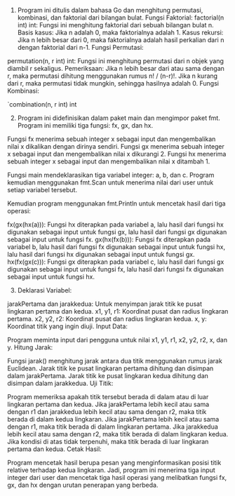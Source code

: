1. Program ini ditulis dalam bahasa Go dan menghitung permutasi, kombinasi, dan faktorial dari bilangan bulat.
Fungsi Faktorial:
factorial(n int) int: Fungsi ini menghitung faktorial dari sebuah bilangan bulat n.
Basis kasus: Jika n adalah 0, maka faktorialnya adalah 1.
Kasus rekursi: Jika n lebih besar dari 0, maka faktorialnya adalah hasil perkalian dari n dengan faktorial dari n-1.
Fungsi Permutasi:

permutation(n, r int) int: Fungsi ini menghitung permutasi dari n objek yang diambil r sekaligus.
Pemeriksaan: Jika n lebih besar dari atau sama dengan r, maka permutasi dihitung menggunakan rumus n! / (n-r)!.
Jika n kurang dari r, maka permutasi tidak mungkin, sehingga hasilnya adalah 0.
Fungsi Kombinasi:

`combination(n, r int) int

2. Program ini didefinisikan dalam paket main dan mengimpor paket fmt. Program ini memiliki tiga fungsi: fx, gx, dan hx.

Fungsi fx menerima sebuah integer x sebagai input dan mengembalikan nilai x dikalikan dengan dirinya sendiri. Fungsi gx menerima sebuah integer x sebagai input dan mengembalikan nilai x dikurangi 2. Fungsi hx menerima sebuah integer x sebagai input dan mengembalikan nilai x ditambah 1.

Fungsi main mendeklarasikan tiga variabel integer: a, b, dan c. Program kemudian menggunakan fmt.Scan untuk menerima nilai dari user untuk setiap variabel tersebut.

Kemudian program menggunakan fmt.Println untuk mencetak hasil dari tiga operasi:

fx(gx(hx(a))): Fungsi hx diterapkan pada variabel a, lalu hasil dari fungsi hx digunakan sebagai input untuk fungsi gx, lalu hasil dari fungsi gx digunakan sebagai input untuk fungsi fx.
gx(hx(fx(b))): Fungsi fx diterapkan pada variabel b, lalu hasil dari fungsi fx digunakan sebagai input untuk fungsi hx, lalu hasil dari fungsi hx digunakan sebagai input untuk fungsi gx.
hx(fx(gx(c))): Fungsi gx diterapkan pada variabel c, lalu hasil dari fungsi gx digunakan sebagai input untuk fungsi fx, lalu hasil dari fungsi fx digunakan sebagai input untuk fungsi hx.

3. Deklarasi Variabel:

jarakPertama dan jarakkedua: Untuk menyimpan jarak titik ke pusat lingkaran pertama dan kedua.
x1, y1, r1: Koordinat pusat dan radius lingkaran pertama.
x2, y2, r2: Koordinat pusat dan radius lingkaran kedua.
x, y: Koordinat titik yang ingin diuji.
Input Data:

Program meminta input dari pengguna untuk nilai x1, y1, r1, x2, y2, r2, x, dan y.
Hitung Jarak:

Fungsi jarak() menghitung jarak antara dua titik menggunakan rumus jarak Euclidean.
Jarak titik ke pusat lingkaran pertama dihitung dan disimpan dalam jarakPertama.
Jarak titik ke pusat lingkaran kedua dihitung dan disimpan dalam jarakkedua.
Uji Titik:

Program memeriksa apakah titik tersebut berada di dalam atau di luar lingkaran pertama dan kedua.
Jika jarakPertama lebih kecil atau sama dengan r1 dan jarakkedua lebih kecil atau sama dengan r2, maka titik berada di dalam kedua lingkaran.
Jika jarakPertama lebih kecil atau sama dengan r1, maka titik berada di dalam lingkaran pertama.
Jika jarakkedua lebih kecil atau sama dengan r2, maka titik berada di dalam lingkaran kedua.
Jika kondisi di atas tidak terpenuhi, maka titik berada di luar lingkaran pertama dan kedua.
Cetak Hasil:

Program mencetak hasil berupa pesan yang menginformasikan posisi titik relative terhadap kedua lingkaran.
Jadi, program ini menerima tiga input integer dari user dan mencetak tiga hasil operasi yang melibatkan fungsi fx, gx, dan hx dengan urutan penerapan yang berbeda.
